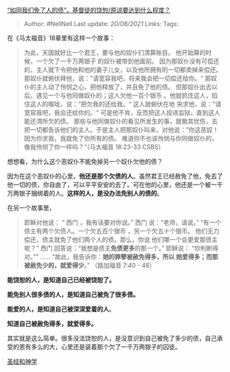 [“如同我们免了人的债”，基督徒的饶恕/原谅要达到什么程度？](https://www.zhihu.com/question/58968357/answer/617756386)

> Author: #NellNell 
Last update: *20/08/2021* 
Links:
Tags: 


  

在《马太福音》18章里有这样一个故事：

> 为此，天国就好比一个君王，要与他的奴仆们清算账目。 他开始算的时候，一个欠了一千万两银子 的奴仆被带到他面前。 因为那奴仆没有可偿还的，主人就下令把他和他的妻子儿女，以及他所拥有的一切都卖掉来偿还。 那奴仆就俯伏拜他，说：”请宽容我吧，将来我会把一切偿还给你。“ 那奴仆的主人动了怜悯之心，把他释放了，并且免了他的债。 但那奴仆出去以后，遇见一个与他同做奴仆的；这人欠他一百个银币 。他就抓住这人，掐住这人的喉咙，说：”把欠我的还给我。“ 这人就俯伏在地 央求他，说：”请宽容我吧，我会还给你的。“ 可是他不肯，反而把这人投进监狱，直到这人能还清所欠的债。 那些与他同做奴仆的看见所发生的事，就极其忧伤，去把一切都告诉他们的主人。于是主人把那奴仆叫来，对他说：”你这恶奴！因为你求我，我就免了你所有的债。 难道你不也该怜悯与你同做奴仆的，像我怜悯了你一样吗？“（马太福音‬ ‭18:23-33‬ ‭CSBS‬‬）

  

想想看，为什么这个恶奴仆不能免掉另一个奴仆欠他的债？

  

  

  

  

  

  

  

因为在这个恶奴仆的心里，**他还是那个欠债的人**。虽然君王已经赦免了他，免去了他一切的债，你自由了，可以平平安安的去了。可在他的心里，他还是一个被一千万两银子捆绑着的人。**这样的人，是没办法免别人的债的**。

  

在另一个故事里，

> 耶稣对他说： “ 西门 ，我有话要对你说。” 西门 说：“老师，请说。” “有一个债主有两个欠债人。一个欠五百个银币 ，另一个欠五十个银币。 他们无力偿还，债主就免了他们两个人的债。那么，你说 他们哪一个会更爱那债主呢？” 西门 回答说：“我想是债主**免债更多**的那一个。” 耶稣说： “你判断得对。”” …… “故此，我告诉你：**她的罪孽被赦免得多，所以 她爱得多；而那被赦免少的，就爱得少**。” （路加福音‬ ‭7:40 - 48）

  

**能饶恕的人，是知道自己已经被饶恕了。**

**能免别人很多债的人，是知道自己被免了很多债。**

**能爱的人，是知道自己被深深爱着的人**。

**知道自己被赦免得多，就爱得多。**

  

其实就是这么简单。很多没法饶恕的人，是没意识到自己被免了多少的债，自己承受的恩有多么的大，心里还是装着那个欠了一千万两银子的囚徒。

[圣经和神学](https://www.zhihu.com/collection/313814574)